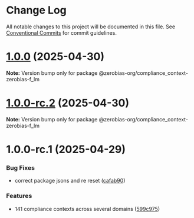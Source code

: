 # Change Log

All notable changes to this project will be documented in this file.
See [Conventional Commits](https://conventionalcommits.org) for commit guidelines.

# [1.0.0](https://github.com/zerobias-org/compliance_context/compare/@zerobias-org/compliance_context-zerobias-f_lm@1.0.0-rc.2...@zerobias-org/compliance_context-zerobias-f_lm@1.0.0) (2025-04-30)

**Note:** Version bump only for package @zerobias-org/compliance_context-zerobias-f_lm





# [1.0.0-rc.2](https://github.com/zerobias-org/compliance_context/compare/@zerobias-org/compliance_context-zerobias-f_lm@1.0.0-rc.1...@zerobias-org/compliance_context-zerobias-f_lm@1.0.0-rc.2) (2025-04-30)

**Note:** Version bump only for package @zerobias-org/compliance_context-zerobias-f_lm





# 1.0.0-rc.1 (2025-04-29)


### Bug Fixes

* correct package jsons and re reset ([cafab90](https://github.com/zerobias-org/compliance_context/commit/cafab90b3771e45ffeefa4ea2dca415266baa99f))


### Features

* 141 compliance contexts across several domains ([599c975](https://github.com/zerobias-org/compliance_context/commit/599c975fcf3da5bbfffe4113c7f5f793e5231e68))
